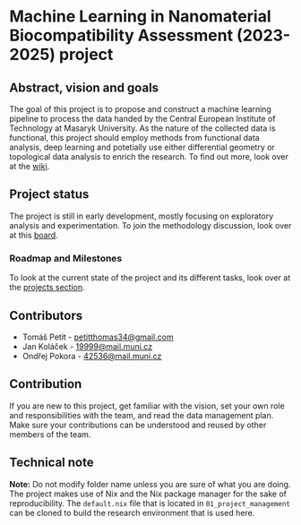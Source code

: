# Machine Learning in Nanomaterial Biocompatibility Assessment (2023-2025) project

## Abstract, vision and goals
The goal of this project is to propose and construct a machine learning pipeline to process the data handed by the Central European Institute of Technology at Masaryk University. As the nature of the collected data is functional, this project should employ methods from functional data analysis, deep learning and potetially use either differential geometry or topological data analysis to enrich the research. To find out more, look over at the [wiki](https://github.com/xpetitt123/Ceitec/wiki).

## Project status
The project is still in early development, mostly focusing on exploratory analysis and experimentation. To join the methodology discussion, look over at this [board](https://github.com/xpetitt123/Ceitec/discussions/1).

### Roadmap and Milestones
To look at the current state of the project and its different tasks, look over at the [projects section](https://github.com/xpetitt123/Ceitec/projects?query=is%3Aopen).

## Contributors
* Tomáš Petit - petitthomas34@gmail.com
* Jan Koláček - 19999@mail.muni.cz
* Ondřej Pokora - 42536@mail.muni.cz

## Contribution

If you are new to this project, get familiar with the vision, set your own role and responsibilities with the team, and read the data management plan. Make sure your contributions can be understood and reused by other members of the team.

## Technical note

**Note:** Do not modify folder name unless you are sure of what you are doing. The project makes use of Nix and the Nix package manager for the sake of reproducibility. The `default.nix` file that is located in `01_project_management` can be cloned to build the research environment that is used here.



